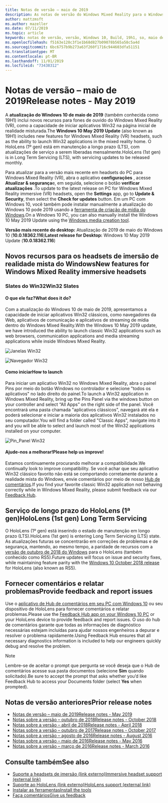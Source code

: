 ```yaml
---
title: Notas de versão – maio de 2019
description: As notas de versão do Windows Mixed Reality para o Windows 10 podem 2019 atualização (também conhecida como 19H1).
author: mattzmsft
ms.author: mazeller
ms.date: 07/11/2019
ms.topic: article
keywords: notas de versão, versão, Windows 10, Build, 19h1, so, maio de 2019
ms.openlocfilehash: f5163e128c3f1e1b68d827b09078b565a58c5a4d
ms.sourcegitcommit: 6bc6757b9b273a63f260f1716c944603dfa51151
ms.translationtype: MT
ms.contentlocale: pt-BR
ms.lasthandoff: 11/01/2019
ms.locfileid: "73438312"
---
```

# <a name="release-notes---may-2019"></a><span data-ttu-id="13d1e-104">Notas de versão – maio de 2019</span><span class="sxs-lookup"><span data-stu-id="13d1e-104">Release notes - May 2019</span></span>

<span data-ttu-id="13d1e-105">A **atualização do Windows 10 de maio de 2019** (também conhecida como 19H1) inclui novos recursos para fones de ouvido do Windows Mixed Reality (VR), como a capacidade de iniciar aplicativos Win32 na página inicial de realidade misturada.</span><span class="sxs-lookup"><span data-stu-id="13d1e-105">The **Windows 10 May 2019 Update** (also known as 19H1) includes new features for Windows Mixed Reality (VR) headsets, such as the ability to launch Win32 applications in the mixed reality home.</span></span> <span data-ttu-id="13d1e-106">O HoloLens (1º gen) está em manutenção a longo prazo (LTS), com atualizações de serviço a serem liberadas mensalmente.</span><span class="sxs-lookup"><span data-stu-id="13d1e-106">HoloLens (1st gen) is in Long Term Servicing (LTS), with servicing updates to be released monthly.</span></span>

<span data-ttu-id="13d1e-107">Para atualizar para a versão mais recente em headsets do PC para Windows Mixed Reality (VR), abra o aplicativo **configurações** , acesse **Atualizar & segurança**e, em seguida, selecione o botão **verificar atualizações** .</span><span class="sxs-lookup"><span data-stu-id="13d1e-107">To update to the latest release on PC for Windows Mixed Reality immersive (VR) headsets, open the **Settings** app, go to **Update & Security**, then select the **Check for updates** button.</span></span> <span data-ttu-id="13d1e-108">Em um PC com Windows 10, você também pode instalar manualmente a atualização do Windows 10 pode 2019 usando a [ferramenta de criação de mídia do Windows](https://www.microsoft.com/software-download/windows10).</span><span class="sxs-lookup"><span data-stu-id="13d1e-108">On a Windows 10 PC, you can also manually install the Windows 10 May 2019 Update using the [Windows media creation tool](https://www.microsoft.com/software-download/windows10).</span></span>

<span data-ttu-id="13d1e-109">**Versão mais recente do desktop:** Atualização de 2019 de maio do Windows 10 (**10.0.18362.116**)</span><span class="sxs-lookup"><span data-stu-id="13d1e-109">**Latest release for Desktop:** Windows 10 May 2019 Update (**10.0.18362.116**)</span></span><br>

## <a name="new-features-for-windows-mixed-reality-immersive-headsets"></a><span data-ttu-id="13d1e-110">Novos recursos para os headsets de imersão de realidade mista do Windows</span><span class="sxs-lookup"><span data-stu-id="13d1e-110">New features for Windows Mixed Reality immersive headsets</span></span>

### <a name="win32-slates"></a><span data-ttu-id="13d1e-111">Slates do Win32</span><span class="sxs-lookup"><span data-stu-id="13d1e-111">Win32 Slates</span></span>

#### <a name="what-does-it-do"></a><span data-ttu-id="13d1e-112">O que ele faz?</span><span class="sxs-lookup"><span data-stu-id="13d1e-112">What does it do?</span></span> 
<span data-ttu-id="13d1e-113">Com a atualização do Windows 10 de maio de 2019, apresentamos a capacidade de iniciar aplicativos Win32 clássicos, como navegadores da Web, aplicativos de comunicação e aplicativos de streaming de mídia dentro do Windows Mixed Reality.</span><span class="sxs-lookup"><span data-stu-id="13d1e-113">With the Windows 10 May 2019 update, we have introduced the ability to launch classic Win32 applications such as web browsers, communication applications and media streaming applications while inside Windows Mixed Reality.</span></span> 

![Janelas Win32](images/mr-win32-slates-1.png)

![Navegador Win32](images/mr-win32-slates-2.png)

#### <a name="how-to-launch"></a><span data-ttu-id="13d1e-116">Como iniciar</span><span class="sxs-lookup"><span data-stu-id="13d1e-116">How to launch</span></span>
<span data-ttu-id="13d1e-117">Para iniciar um aplicativo Win32 no Windows Mixed Reality, abra o painel Pins por meio do botão Windows no controlador e selecione "todos os aplicativos" no lado direito do painel.</span><span class="sxs-lookup"><span data-stu-id="13d1e-117">To launch a Win32 application in Windows Mixed Reality, bring up the Pins Panel via the windows button on your controller and select “All Apps” on the right side of the panel.</span></span>  <span data-ttu-id="13d1e-118">Você encontrará uma pasta chamada "aplicativos clássicos", navegará até ela e poderá selecionar e iniciar a maioria dos aplicativos Win32 instalados no seu computador.</span><span class="sxs-lookup"><span data-stu-id="13d1e-118">You will find a folder called "Classic Apps", navigate into it and you will be able to select and launch most of the Win32 applications installed on your computer.</span></span>

![Pin_Panel Win32](images/mr-win32-slates-pinspanel.png)

#### <a name="please-help-us-improve"></a><span data-ttu-id="13d1e-120">Ajude-nos a melhorar!</span><span class="sxs-lookup"><span data-stu-id="13d1e-120">Please help us improve!</span></span>
<span data-ttu-id="13d1e-121">Estamos continuamente procurando melhorar a compatibilidade.</span><span class="sxs-lookup"><span data-stu-id="13d1e-121">We continually look to improve compatibility.</span></span>  <span data-ttu-id="13d1e-122">Se você achar que seu aplicativo Win32 clássico favorito não está se comportando corretamente durante a realidade mista do Windows, envie comentários por meio de nosso [Hub de comentários](https://support.microsoft.com//help/4021566/windows-10-send-feedback-to-microsoft-with-feedback-hub).</span><span class="sxs-lookup"><span data-stu-id="13d1e-122">If you find your favorite classic Win32 application not behaving correctly while in Windows Mixed Reality, please submit feedback via our [Feedback Hub](https://support.microsoft.com//help/4021566/windows-10-send-feedback-to-microsoft-with-feedback-hub).</span></span>

## <a name="hololens-1st-gen-long-term-servicing"></a><span data-ttu-id="13d1e-123">Serviço de longo prazo do HoloLens (1ª gen)</span><span class="sxs-lookup"><span data-stu-id="13d1e-123">HoloLens (1st gen) Long Term Servicing</span></span>

<span data-ttu-id="13d1e-124">O HoloLens (1º gen) está inserindo o estado de manutenção em longo prazo (LTS).</span><span class="sxs-lookup"><span data-stu-id="13d1e-124">HoloLens (1st gen) is entering Long Term Servicing (LTS) state.</span></span> <span data-ttu-id="13d1e-125">As atualizações futuras se concentrarão em correções de problemas e de segurança, mantendo, ao mesmo tempo, a paridade de recursos com a [versão de outubro de 2018 do Windows](release-notes-october-2018.md) para o HoloLens (também conhecido como RS5).</span><span class="sxs-lookup"><span data-stu-id="13d1e-125">Future updates will focus on issue and security fixes, while maintaining feature parity with the [Windows 10 October 2018 release](release-notes-october-2018.md) for HoloLens (also known as RS5).</span></span> 

## <a name="provide-feedback-and-report-issues"></a><span data-ttu-id="13d1e-126">Fornecer comentários e relatar problemas</span><span class="sxs-lookup"><span data-stu-id="13d1e-126">Provide feedback and report issues</span></span>

<span data-ttu-id="13d1e-127">Use o [aplicativo de Hub de comentários em seu PC com Windows 10](give-us-feedback.md) ou seu dispositivo de HoloLens para fornecer comentários e relatar problemas.</span><span class="sxs-lookup"><span data-stu-id="13d1e-127">Please use the [Feedback Hub app on your Windows 10 PC](give-us-feedback.md) or your HoloLens device to provide feedback and report issues.</span></span> <span data-ttu-id="13d1e-128">O uso do hub de comentários garante que todas as informações de diagnóstico necessárias estejam incluídas para ajudar nossos engenheiros a depurar e resolver o problema rapidamente.</span><span class="sxs-lookup"><span data-stu-id="13d1e-128">Using Feedback Hub ensures that all necessary diagnostics information is included to help our engineers quickly debug and resolve the problem.</span></span>

>[!NOTE]
><span data-ttu-id="13d1e-129">Lembre-se de aceitar o prompt que pergunta se você deseja que o Hub de comentários acesse sua pasta documentos (selecione **Sim** quando solicitado).</span><span class="sxs-lookup"><span data-stu-id="13d1e-129">Be sure to accept the prompt that asks whether you’d like Feedback Hub to access your Documents folder (select **Yes** when prompted).</span></span>

## <a name="prior-release-notes"></a><span data-ttu-id="13d1e-130">Notas de versão anteriores</span><span class="sxs-lookup"><span data-stu-id="13d1e-130">Prior release notes</span></span>

* [<span data-ttu-id="13d1e-131">Notas de versão – maio de 2019</span><span class="sxs-lookup"><span data-stu-id="13d1e-131">Release notes - May 2019</span></span>](release-notes-may-2019.md)
* [<span data-ttu-id="13d1e-132">Notas sobre a versão – outubro de 2018</span><span class="sxs-lookup"><span data-stu-id="13d1e-132">Release notes - October 2018</span></span>](release-notes-october-2018.md)
* [<span data-ttu-id="13d1e-133">Notas sobre a versão – abril de 2018</span><span class="sxs-lookup"><span data-stu-id="13d1e-133">Release notes - April 2018</span></span>](release-notes-april-2018.md)
* [<span data-ttu-id="13d1e-134">Notas sobre a versão – outubro de 2017</span><span class="sxs-lookup"><span data-stu-id="13d1e-134">Release notes - October 2017</span></span>](release-notes-october-2017.md)
* [<span data-ttu-id="13d1e-135">Notas sobre a versão – agosto de 2016</span><span class="sxs-lookup"><span data-stu-id="13d1e-135">Release notes - August 2016</span></span>](release-notes-august-2016.md)
* [<span data-ttu-id="13d1e-136">Notas sobre a versão – maio de 2016</span><span class="sxs-lookup"><span data-stu-id="13d1e-136">Release notes - May 2016</span></span>](release-notes-may-2016.md)
* [<span data-ttu-id="13d1e-137">Notas sobre a versão – março de 2016</span><span class="sxs-lookup"><span data-stu-id="13d1e-137">Release notes - March 2016</span></span>](release-notes-march-2016.md)

## <a name="see-also"></a><span data-ttu-id="13d1e-138">Consulte também</span><span class="sxs-lookup"><span data-stu-id="13d1e-138">See also</span></span>
* [<span data-ttu-id="13d1e-139">Suporte a headsets de imersão (link externo)</span><span class="sxs-lookup"><span data-stu-id="13d1e-139">Immersive headset support (external link)</span></span>](https://docs.microsoft.com/windows/mixed-reality/enthusiast-guide/troubleshooting-windows-mixed-reality)
* [<span data-ttu-id="13d1e-140">Suporte ao HoloLens (link externo)</span><span class="sxs-lookup"><span data-stu-id="13d1e-140">HoloLens support (external link)</span></span>](https://support.microsoft.com/products/hololens)
* [<span data-ttu-id="13d1e-141">Instalar as ferramentas</span><span class="sxs-lookup"><span data-stu-id="13d1e-141">Install the tools</span></span>](install-the-tools.md)
* [<span data-ttu-id="13d1e-142">Faça comentários</span><span class="sxs-lookup"><span data-stu-id="13d1e-142">Give us feedback</span></span>](give-us-feedback.md)

